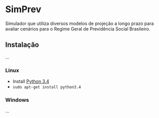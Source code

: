 ﻿# SimPrev

Simulador que utiliza diversos modelos de projeção a longo prazo para avaliar cenários para o Regime Geral de Previdência Social Brasileiro.

## Instalação

...

### Linux

* Install [Python 3.4](https://www.python.org/downloads/)
 * ``sudo apt-get install python3.4``

### Windows

...